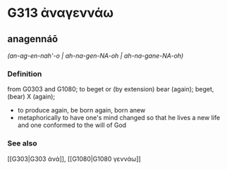 # G313 ἀναγεννάω

## anagennáō

_(an-ag-en-nah'-o | ah-na-gen-NA-oh | ah-na-gane-NA-oh)_

### Definition

from G0303 and G1080; to beget or (by extension) bear (again); beget, (bear) X (again); 

- to produce again, be born again, born anew
- metaphorically to have one's mind changed so that he lives a new life and one conformed to the will of God

### See also

[[G303|G303 ἀνά]], [[G1080|G1080 γεννάω]]

